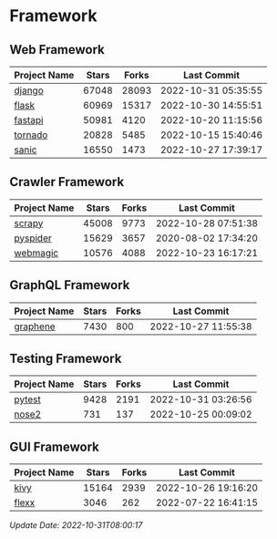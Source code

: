 # Framework

## Web Framework
| Project Name | Stars | Forks | Last Commit |
| ------------ | ----- | ----- | ----------- |
| [django](https://github.com/django/django) | 67048 | 28093 | 2022-10-31 05:35:55 |
| [flask](https://github.com/pallets/flask) | 60969 | 15317 | 2022-10-30 14:55:51 |
| [fastapi](https://github.com/tiangolo/fastapi) | 50981 | 4120 | 2022-10-20 11:15:56 |
| [tornado](https://github.com/tornadoweb/tornado) | 20828 | 5485 | 2022-10-15 15:40:46 |
| [sanic](https://github.com/sanic-org/sanic) | 16550 | 1473 | 2022-10-27 17:39:17 |

## Crawler Framework
| Project Name | Stars | Forks | Last Commit |
| ------------ | ----- | ----- | ----------- |
| [scrapy](https://github.com/scrapy/scrapy) | 45008 | 9773 | 2022-10-28 07:51:38 |
| [pyspider](https://github.com/binux/pyspider) | 15629 | 3657 | 2020-08-02 17:34:20 |
| [webmagic](https://github.com/code4craft/webmagic) | 10576 | 4088 | 2022-10-23 16:17:21 |

## GraphQL Framework
| Project Name | Stars | Forks | Last Commit |
| ------------ | ----- | ----- | ----------- |
| [graphene](https://github.com/graphql-python/graphene) | 7430 | 800 | 2022-10-27 11:55:38 |

## Testing Framework
| Project Name | Stars | Forks | Last Commit |
| ------------ | ----- | ----- | ----------- |
| [pytest](https://github.com/pytest-dev/pytest) | 9428 | 2191 | 2022-10-31 03:26:56 |
| [nose2](https://github.com/nose-devs/nose2) | 731 | 137 | 2022-10-25 00:09:02 |

## GUI Framework
| Project Name | Stars | Forks | Last Commit |
| ------------ | ----- | ----- | ----------- |
| [kivy](https://github.com/kivy/kivy) | 15164 | 2939 | 2022-10-26 19:16:20 |
| [flexx](https://github.com/flexxui/flexx) | 3046 | 262 | 2022-07-22 16:41:15 |

*Update Date: 2022-10-31T08:00:17*